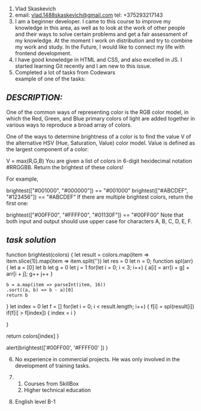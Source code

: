 1. Vlad Skaskevich
2. email: vlad.1488skaskevich@gmail.com   tel: +375293217143
3. I am a beginner developer. I came to this course to improve my knowledge in this area, as well as to look at the work of other people and their ways to solve certain problems and get a fair assessment of my knowledge. At the moment I work on distribution and try to combine my work and study. In the Future, I would like to connect my life with frontend development.
4. I have good knowledge in HTML and CSS, and also excelled in JS. I started learning Git recently and I am new to this issue.
5. Completed a lot of tasks from Codewars  
example of one of the tasks:

*DESCRIPTION:*
------------------------------------------
One of the common ways of representing color is the RGB color model, in which the Red, Green, and Blue primary colors of light are added together in various ways to reproduce a broad array of colors.

One of the ways to determine brightness of a color is to find the value V of the alternative HSV (Hue, Saturation, Value) color model. Value is defined as the largest component of a color:

V = max(R,G,B)
You are given a list of colors in 6-digit hexidecimal notation #RRGGBB. Return the brightest of these colors!

For example,

brightest(["#001000", "#000000"]) == "#001000"
brightest(["#ABCDEF", "#123456"]) == "#ABCDEF"
If there are multiple brightest colors, return the first one:

brightest(["#00FF00", "#FFFF00", "#01130F"]) == "#00FF00"
Note that both input and output should use upper case for characters A, B, C, D, E, F.

*task solution*
-------------------

function brightest(colors) {
  let result = colors.map(item =>
  item.slice(1)).map(item => item.split(''))
  let res = 0
  let n = 0;
  function spl(arr) {
    let a = [0]
    let b 
    let g = 0
    let j = 1
    for(let i = 0; i < 3; i++) {
      a[i] = arr[i + g] + arr[i + j];
      g++
        j++
      } 
    
    b = a.map(item => parseInt(item, 16))
    .sort((a, b) => b - a)[0]
    return b
  } 
  let index = 0
  let f = []
  for(let i = 0; i < result.length; i++) {
   f[i] = spl(result[i])
   if(f[i] > f[index]) {
     index = i
   }
   
  }
  
  return colors[index]
}

alert(brightest(['#00FF00', '#FFFF00' ]) )

6. No experience in commercial projects. He was only involved in the development of training tasks.

7. 1) Courses from SkillBox
   2) Higher technical education

8. English level B-1
